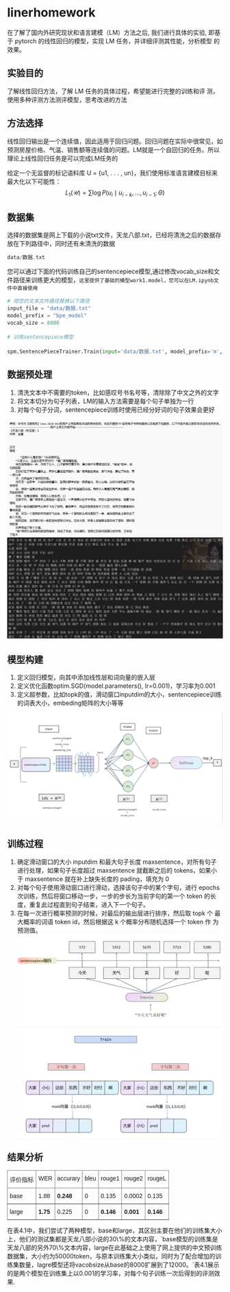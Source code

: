 <script type="text/javascript" async src="https://cdnjs.cloudflare.com/ajax/libs/mathjax/2.7.9/MathJax.js?config=TeX-AMS_HTML"></script>
# linerhomework

在了解了国内外研究现状和语言建模（LM）方法之后, 我们进行具体的实验,
即基于 pytorch 的线性回归的模型，实现 LM 任务，并详细评测其性能，分析模型
的效果。

## 实验目的
了解线性回归方法，了解 LM 任务的具体过程，希望能进行完整的训练和评
测，使用多种评测方法测评模型，思考改进的方法

## 方法选择
线性回归输出是一个连续值，因此适用于回归问题。回归问题在实际中很常见，如预测房屋价格、气温、销售额等连续值的问题。LM就是一个自回归的任务。所以理论上线性回归任务是可以完成LM任务的


给定一个无监督的标记语料库 U = {u1, . . . , un}，我们使用标准语言建模目标来最大化以下可能性：
$$L_{1}(\mathcal{U})=\sum \log P\left(u_{i} \mid u_{i-k}, \ldots, u_{i-1} ; \Theta\right)$$

## 数据集

选择的数据集是网上下载的小说txt文件，天龙八部.txt，已经将清洗之后的数据存放在下列路径中，同时还有未清洗的数据
``` c
data/数据.txt
```
您可以通过下面的代码训练自己的sentencepiece模型,通过修改vocab_size和文件路径来训练更大的模型，`这里提供了基础的模型work1.model，您可以在LM.ipynb文件中直接使用`
```python
# 用您的文本文件路径替换以下路径
input_file = "data/数据.txt"
model_prefix = "bpe_model"
vocab_size = 8000

# 训练sentencepiece模型

spm.SentencePieceTrainer.Train(input='data/数据.txt', model_prefix='m', model_type="bpe", vocab_size=vocab_size)
```
## 数据预处理

  
 1.  清洗文本中不需要的token，比如感叹号书名号等，清除除了中文之外的文字
 2.  将文本切分为句子列表，LM的输入方法需要是每个句子单独为一行
 3.  对每个句子分词，sentencepiece训练时使用已经分好词的句子效果会更好

![图片清洗前](清洗前.png) 
![图片清洗后](清洗之后.png)
 
## 模型构建
1. 定义回归模型，向其中添加线性层和词向量的嵌入层
2. 定义优化函数optim.SGD(model.parameters(), lr=0.001)，学习率为0.001
3. 定义超参数，比如topk的值，滑动窗口inputdim的大小，sentencepiece训练的词表大小，embeding矩阵的大小等等

![模型架构](模型架构.png)

## 训练过程
1. 确定滑动窗口的大小 inputdim 和最大句子长度 maxsentence，对所有句子
进行处理，如果句子长度超过 maxsentence 就截断之后的 tokens，如果小于
maxsentence 就在补上缺失长度的 pading，填充为 0
2. 对每个句子使用滑动窗口进行滑动，选择该句子中的某个字句，进行 epochs
次训练，然后将窗口移动一步，一步的步长为当前字句的第一个 token 的长
度，重复此过程直到句子结束，进入下一个句子。
3. 在每一次进行概率预测的时候，对最后的输出层进行排序，然后取 topk 个
最大概率的词语 token id，然后根据这 k 个概率分布随机选择一个 token 作
为预测值。
![](分词编码.png)
![](训练过程.png)

## 结果分析
<style type="text/css">
.tg  {border-collapse:collapse;border-spacing:0;}
.tg td{border-color:black;border-style:solid;border-width:1px;font-family:Arial, sans-serif;font-size:14px;
  overflow:hidden;padding:10px 5px;word-break:normal;}
.tg th{border-color:black;border-style:solid;border-width:1px;font-family:Arial, sans-serif;font-size:14px;
  font-weight:normal;overflow:hidden;padding:10px 5px;word-break:normal;}
.tg .tg-0pky{border-color:inherit;text-align:left;vertical-align:top}
.tg .tg-fymr{border-color:inherit;font-weight:bold;text-align:left;vertical-align:top}
</style>
<table class="tg">
<thead>
  <tr>
    <th class="tg-0pky">评价指标</th>
    <th class="tg-0pky">WER</th>
    <th class="tg-0pky">accurary</th>
    <th class="tg-0pky">bleu</th>
    <th class="tg-0pky">rouge1</th>
    <th class="tg-0pky">rouge2</th>
    <th class="tg-0pky">rougeL</th>
  </tr>
</thead>
<tbody>
  <tr>
    <td class="tg-0pky">base</td>
    <td class="tg-0pky">1.88</td>
    <td class="tg-fymr">0.248</td>
    <td class="tg-0pky">0</td>
    <td class="tg-0pky">0.135</td>
    <td class="tg-0pky">0.0002</td>
    <td class="tg-0pky">0.135</td>
  </tr>
  <tr>
    <td class="tg-0pky">large</td>
    <td class="tg-fymr">1.75</td>
    <td class="tg-0pky">0.225</td>
    <td class="tg-0pky">0</td>
    <td class="tg-fymr">0.146</td>
    <td class="tg-fymr">0.001</td>
    <td class="tg-fymr">0.146</td>
  </tr>
</tbody>
</table>
在表4.1中，我们尝试了两种模型，base和large，其区别主要在他们的训练集大小上，他们的测试集都是天龙八部小说的30\%的文本内容，`base模型的训练集是天龙八部的另外70\%文本内容，large在此基础之上使用了网上提供的中文预训练数据集，大小约为50000token，与原本训练集大小类似，同时为了配合增加的训练集数量，lagre模型还将vacobsize从base的8000扩展到了12000。`表4.1展示的是两个模型在训练集上以0.001的学习率，对每个句子训练一次后得到的评测效果.